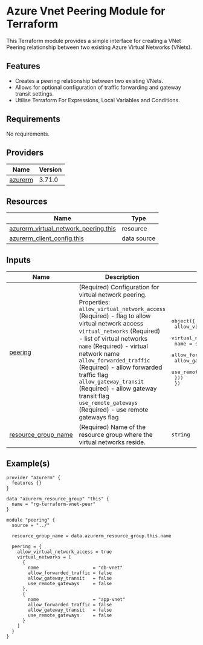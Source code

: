 # Azure Vnet Peering Module for Terraform

This Terraform module provides a simple interface for creating a VNet Peering relationship between two existing Azure Virtual Networks (VNets).

## Features

- Creates a peering relationship between two existing VNets.
- Allows for optional configuration of traffic forwarding and gateway transit settings.
- Utilise Terraform For Expressions, Local Variables and Conditions. 

<!-- START_TF_DOCS_CONTENT -->
## Requirements

No requirements.

## Providers

| Name | Version |
|------|---------|
| <a name="provider_azurerm"></a> [azurerm](#provider\_azurerm) | 3.71.0 |

## Resources

| Name | Type |
|------|------|
| [azurerm_virtual_network_peering.this](https://registry.terraform.io/providers/hashicorp/azurerm/latest/docs/resources/virtual_network_peering) | resource |
| [azurerm_client_config.this](https://registry.terraform.io/providers/hashicorp/azurerm/latest/docs/data-sources/client_config) | data source |

## Inputs

| Name | Description | Type | Default | Required |
|------|-------------|------|---------|:--------:|
| <a name="input_peering"></a> [peering](#input\_peering) | (Required) Configuration for virtual network peering.<br>    Properties:<br>      `allow_virtual_network_access` (Required)   - flag to allow virtual network access<br>      `virtual_networks` (Required)               - list of virtual networks<br>        `name` (Required)                      - virtual network name<br>        `allow_forwarded_traffic` (Required)   - allow forwarded traffic flag<br>        `allow_gateway_transit` (Required)     - allow gateway transit flag<br>        `use_remote_gateways` (Required)       - use remote gateways flag | <pre>object({<br>    allow_virtual_network_access = bool<br>    virtual_networks = list(object({<br>      name                    = string<br>      allow_forwarded_traffic = bool<br>      allow_gateway_transit   = bool<br>      use_remote_gateways     = bool<br>    }))<br>  })</pre> | n/a | yes |
| <a name="input_resource_group_name"></a> [resource\_group\_name](#input\_resource\_group\_name) | (Required) Name of the resource group where the virtual networks reside. | `string` | n/a | yes |

## Example(s)

```hcl
provider "azurerm" {
  features {}
}

data "azurerm_resource_group" "this" {
  name = "rg-terraform-vnet-peer"
}

module "peering" {
  source = "../"

  resource_group_name = data.azurerm_resource_group.this.name

  peering = {
    allow_virtual_network_access = true
    virtual_networks = [
      {
        name                    = "db-vnet"
        allow_forwarded_traffic = false
        allow_gateway_transit   = false
        use_remote_gateways     = false
      },
      {
        name                    = "app-vnet"
        allow_forwarded_traffic = false
        allow_gateway_transit   = false
        use_remote_gateways     = false
      }
    ]
  }
}
```
<!-- END_TF_DOCS_CONTENT -->